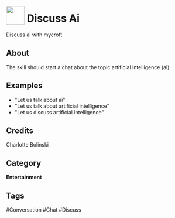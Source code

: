 # <img src="https://raw.githack.com/FortAwesome/Font-Awesome/master/svgs/solid/robot.svg" card_color="#22A7F0" width="50" height="50" style="vertical-align:bottom"/> Discuss Ai
Discuss ai with mycroft

## About
The skill should start a chat about the topic artificial intelligence (ai)

## Examples
* "Let us talk about ai"
* "Let us talk about artificial intelligence"
* "Let us discuss artificial intelligence"

## Credits
Charlotte Bolinski

## Category
**Entertainment**

## Tags
#Conversation
#Chat
#Discuss

